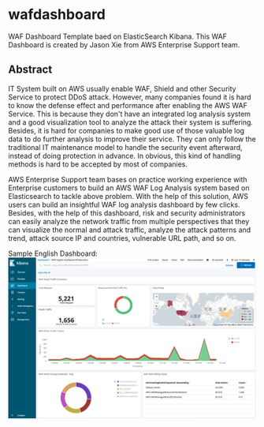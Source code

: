 # wafdashboard
WAF Dashboard Template baed on ElasticSearch Kibana.  This WAF Dashboard is created by Jason Xie from AWS Enterprise Support team.


## Abstract
IT System built on AWS usually enable WAF, Shield and other Security Service to protect DDoS attack.  However, many companies found it is hard to know the defense effect and performance after enabling the AWS WAF Service.  This is because they don't have an integrated log analysis system and a good visualization tool to analyze the attack their system is suffering.  Besides, it is hard for companies to make good use of those valuable log data to do further analysis to improve their service.  They can only follow the traditional IT maintenance model to handle the security event afterward, instead of doing protection in advance.  In obvious, this kind of handling methods is hard to be accepted by most of companies.

AWS Enterprise Support team bases on practice working experience with Enterprise customers to build an AWS WAF Log Analysis system based on Elasticsearch to tackle above problem.  With the help of this solution, AWS users can build an insightful WAF log analysis dashboard by few clicks.  Besides, with the help of this dashboard, risk and security administrators can easily analyze the network traffic from multiple perspectives that they can visualize the normal and attack traffic, analyze the attack patterns and trend, attack source IP and countries, vulnerable URL path, and so on.

Sample English Dashboard:
![image](https://github.com/xzp1990/wafdashboard/blob/master/English_blog_picture.png?raw=true)
